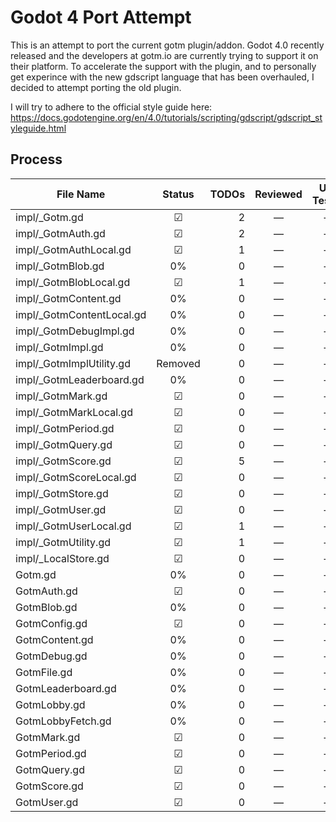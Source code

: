 # Godot 4 Port Attempt

This is an attempt to port the current gotm plugin/addon.
Godot 4.0 recently released and the developers at gotm.io are currently trying to support it on their platform.
To accelerate the support with the plugin, and to personally get experince with the new gdscript language that has been overhauled, I decided to attempt porting the old plugin.

I will try to adhere to the official style guide here: https://docs.godotengine.org/en/4.0/tutorials/scripting/gdscript/gdscript_styleguide.html


## Process
| File Name                 | Status  | TODOs          | Reviewed | Unit Tested | Documentation |
| ------------------------- |:-------:| --------------:|:--------:|:-----------:|:-------------:|
| impl/_Gotm.gd             | ☑      | 2              | —        | —           | —             |
| impl/_GotmAuth.gd         | ☑      | 2              | —        | —           | —             |
| impl/_GotmAuthLocal.gd    | ☑      | 1              | —        | —           | —             |
| impl/_GotmBlob.gd         | 0%      | 0              | —        | —           | —             |
| impl/_GotmBlobLocal.gd    | ☑      | 1              | —        | —           | —             |
| impl/_GotmContent.gd      | 0%      | 0              | —        | —           | —             |
| impl/_GotmContentLocal.gd | 0%      | 0              | —        | —           | —             |
| impl/_GotmDebugImpl.gd    | 0%      | 0              | —        | —           | —             |
| impl/_GotmImpl.gd         | 0%      | 0              | —        | —           | —             |
| impl/_GotmImplUtility.gd  | Removed | 0              | —        | —           | —             |
| impl/_GotmLeaderboard.gd  | 0%      | 0              | —        | —           | —             |
| impl/_GotmMark.gd         | ☑      | 0              | —        | —           | —             |
| impl/_GotmMarkLocal.gd    | ☑      | 0              | —        | —           | —             |
| impl/_GotmPeriod.gd       | ☑      | 0              | —        | —           | —             |
| impl/_GotmQuery.gd        | ☑      | 0              | —        | —           | —             |
| impl/_GotmScore.gd        | ☑      | 5              | —        | —           | —             |
| impl/_GotmScoreLocal.gd   | ☑      | 0              | —        | —           | —             |
| impl/_GotmStore.gd        | ☑      | 0              | —        | —           | —             |
| impl/_GotmUser.gd         | ☑      | 0              | —        | —           | —             |
| impl/_GotmUserLocal.gd    | ☑      | 1              | —        | —           | —             |
| impl/_GotmUtility.gd      | ☑      | 1              | —        | —           | —             |
| impl/_LocalStore.gd       | ☑      | 0              | —        | —           | —             |
| Gotm.gd                   | 0%      | 0              | —        | —           | —             |
| GotmAuth.gd               | ☑      | 0              | —        | —           | ☑             |    
| GotmBlob.gd               | 0%      | 0              | —        | —           | —             |
| GotmConfig.gd             | ☑      | 0              | —        | —           | ☑             |
| GotmContent.gd            | 0%      | 0              | —        | —           | —             |
| GotmDebug.gd              | 0%      | 0              | —        | —           | —             |
| GotmFile.gd               | 0%      | 0              | —        | —           | —             |
| GotmLeaderboard.gd        | 0%      | 0              | —        | —           | —             |
| GotmLobby.gd              | 0%      | 0              | —        | —           | —             |
| GotmLobbyFetch.gd         | 0%      | 0              | —        | —           | —             |
| GotmMark.gd               | ☑      | 0              | —        | —           | Some          |
| GotmPeriod.gd             | ☑      | 0              | —        | —           | ☑             |
| GotmQuery.gd              | ☑      | 0              | —        | —           | ☑             |
| GotmScore.gd              | ☑      | 0              | —        | —           | Some          |
| GotmUser.gd               | ☑      | 0              | —        | —           | ☑             |
